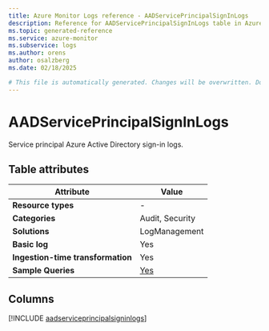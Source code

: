 ```yaml
---
title: Azure Monitor Logs reference - AADServicePrincipalSignInLogs
description: Reference for AADServicePrincipalSignInLogs table in Azure Monitor Logs.
ms.topic: generated-reference
ms.service: azure-monitor
ms.subservice: logs
ms.author: orens
author: osalzberg
ms.date: 02/18/2025

# This file is automatically generated. Changes will be overwritten. Do not change this file directly.
---
```


# AADServicePrincipalSignInLogs

Service principal Azure Active Directory sign-in logs.


## Table attributes

|Attribute|Value|
|---|---|
|**Resource types**|-|
|**Categories**|Audit, Security|
|**Solutions**| LogManagement|
|**Basic log**|Yes|
|**Ingestion-time transformation**|Yes|
|**Sample Queries**|[Yes](/azure/azure-monitor/reference/queries/aadserviceprincipalsigninlogs)|



## Columns
  
[!INCLUDE [aadserviceprincipalsigninlogs](~/reusable-content/ce-skilling/azure/includes/azure-monitor/reference/tables/aadserviceprincipalsigninlogs-include.md)]
